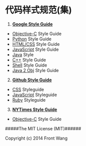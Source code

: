代码样式规范(集)
=================

1. __[Google Style Guide](http://code.google.com/p/google-styleguide/)__
  * [Objective-C](http://google-styleguide.googlecode.com/svn/trunk/objcguide.xml) Style Guide
  * [Python](http://google-styleguide.googlecode.com/svn/trunk/pyguide.html) Style Guide
  * [HTML/CSS](http://google-styleguide.googlecode.com/svn/trunk/htmlcssguide.xml) Style Guide
  * [JavaScript](http://google-styleguide.googlecode.com/svn/trunk/javascriptguide.xml) Style Guide
  * [Java](http://google-styleguide.googlecode.com/svn/trunk/javaguide.html) Style
  * [C++](http://google-styleguide.googlecode.com/svn/trunk/cppguide.xml) Style Guide
  * [Shell](http://google-styleguide.googlecode.com/svn/trunk/shell.xml) Style Guide
  * [Java 2 Obj](http://code.google.com/p/j2objc/wiki/JavaConversions) Style Guide

2. __[Github Style Guide](https://github.com/styleguide)__
  * [CSS](https://github.com/styleguide/css) Styleguide
  * [JavaScript](https://github.com/styleguide/javascript) Styleguide
  * [Ruby](https://github.com/styleguide/ruby) Styleguide

3. __[NYTimes Style Guide](http://open.blogs.nytimes.com/2013/08/01/objectively-stylish/?_php=true&_type=blogs&_r=0)__
  * [Objective-C](https://github.com/NYTimes/objective-c-style-guide) Style Guide




#####The MIT License (MIT)######

Copyright (c) 2014 Front Wang
